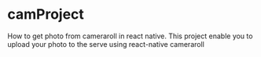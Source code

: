 # camProject
How to get photo from cameraroll in react native.
This project enable you to upload your photo to the serve using react-native cameraroll
